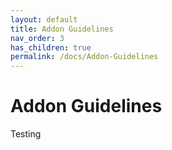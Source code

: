 ```yaml
---
layout: default
title: Addon Guidelines
nav_order: 3
has_children: true
permalink: /docs/Addon-Guidelines
---
```


# Addon Guidelines

Testing
